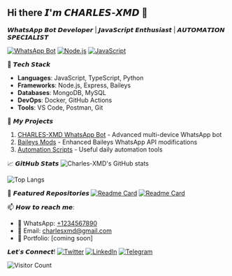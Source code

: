 ## Hi there 𝙄'𝙢 𝘾𝙃𝘼𝙍𝙇𝙀𝙎-𝙓𝙈𝘿 👋

𝙒𝙝𝙖𝙩𝙨𝘼𝙥𝙥 𝘽𝙤𝙩 𝘿𝙚𝙫𝙚𝙡𝙤𝙥𝙚𝙧 | 𝙅𝙖𝙫𝙖𝙎𝙘𝙧𝙞𝙥𝙩 𝙀𝙣𝙩𝙝𝙪𝙨𝙞𝙖𝙨𝙩 | 𝘼𝙐𝙏𝙊𝙈𝘼𝙏𝙄𝙊𝙉 𝙎𝙋𝙀𝘾𝙄𝘼𝙇𝙄𝙎𝙏

[![WhatsApp Bot](https://img.shields.io/badge/-WhatsApp%20Bot%20Developer-Charleske?style=flat&logo=whatsapp&logoColor=white)](https://github.com/Charles-XMD)
[![Node.js](https://img.shields.io/badge/-Node.js-339933?style=flat&logo=node.js&logoColor=white)](https://nodejs.org/)
[![JavaScript](https://img.shields.io/badge/-JavaScript-F7DF1E?style=flat&logo=javascript&logoColor=black)](https://developer.mozilla.org/en-US/docs/Web/JavaScript)

 🔧 𝙏𝙚𝙘𝙝 𝙎𝙩𝙖𝙘𝙠
- **Languages**: JavaScript, TypeScript, Python
- **Frameworks**: Node.js, Express, Baileys
- **Databases**: MongoDB, MySQL
- **DevOps**: Docker, GitHub Actions
- **Tools**: VS Code, Postman, Git

 🚀 𝙈𝙮 𝙋𝙧𝙤𝙟𝙚𝙘𝙩𝙨
1. [CHARLES-XMD WhatsApp Bot](https://github.com/Charles-XMD/CHARLES-XMD) - Advanced multi-device WhatsApp bot
2. [Baileys Mods](https://github.com/Charles-XMD/Baileys-Mods) - Enhanced Baileys WhatsApp API modifications
3. [Automation Scripts](https://github.com/Charles-XMD/Automation-Scripts) - Useful daily automation tools

 📈 𝙂𝙞𝙩𝙃𝙪𝙗 𝙎𝙩𝙖𝙩𝙨
![Charles-XMD's GitHub stats](https://github-readme-stats.vercel.app/api?username=Charles-XMD&show_icons=true&theme=radical)

![Top Langs](https://github-readme-stats.vercel.app/api/top-langs/?username=Charles-XMD&layout=compact&theme=radical)

 🌟 𝙁𝙚𝙖𝙩𝙪𝙧𝙚𝙙 𝙍𝙚𝙥𝙤𝙨𝙞𝙩𝙤𝙧𝙞𝙚𝙨
[![Readme Card](https://github-readme-stats.vercel.app/api/pin/?username=Charles-XMD&repo=CHARLES-XMD&theme=radical)](https://github.com/Charles-XMD/CHARLES-XMD)
[![Readme Card](https://github-readme-stats.vercel.app/api/pin/?username=Charles-XMD&repo=Baileys-Mods&theme=radical)](https://github.com/Charles-XMD/Baileys-Mods)

 📫 𝙃𝙤𝙬 𝙩𝙤 𝙧𝙚𝙖𝙘𝙝 𝙢𝙚:
- 💬 WhatsApp: [+1234567890](https://wa.me/254759626063)
- 📧 Email: charlesxmd@gmail.com
- 🔗 Portfolio: [coming soon]

𝙇𝙚𝙩'𝙨 𝘾𝙤𝙣𝙣𝙚𝙘𝙩!
[![Twitter](https://img.shields.io/badge/-Twitter-1DA1F2?style=flat&logo=twitter&logoColor=white)](https://twitter.com/CharlesXMD)
[![LinkedIn](https://img.shields.io/badge/-LinkedIn-0077B5?style=flat&logo=linkedin&logoColor=white)](https://linkedin.com/in/charlesxmd)
[![Telegram](https://img.shields.io/badge/-Telegram-26A5E4?style=flat&logo=telegram&logoColor=white)](https://t.me/Charleskenya1)

![Visitor Count](https://profile-counter.glitch.me/Charlesxmd/count.svg)
